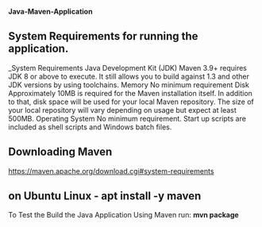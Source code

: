 **Java-Maven-Application**

System Requirements for running the application.
------------------------------------------------
_System Requirements
Java Development Kit (JDK)	Maven 3.9+ requires JDK 8 or above to execute. It still allows you to build against 1.3 and other JDK versions by using toolchains.
Memory	No minimum requirement
Disk	Approximately 10MB is required for the Maven installation itself. In addition to that, disk space will be used for your local Maven repository. The size of your local repository will vary depending on usage but expect at least 500MB.
Operating System	No minimum requirement. Start up scripts are included as shell scripts and Windows batch files.

Downloading Maven
------------------
https://maven.apache.org/download.cgi#system-requirements

on Ubuntu Linux - apt install -y maven
--------------------------------------

To Test the Build the Java Application Using Maven run: **mvn package**


